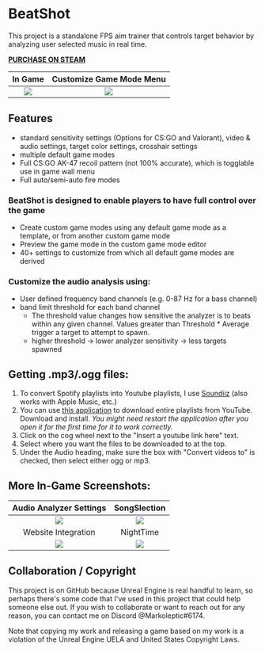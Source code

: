 # BeatShot

This project is a standalone FPS aim trainer that controls target behavior by analyzing user selected music in real time.

**[PURCHASE ON STEAM](https://store.steampowered.com/app/2126580/BeatShot/)**

In Game                    |  Customize Game Mode Menu
:-------------------------:|:-------------------------:
![](https://user-images.githubusercontent.com/86213229/226467498-79851ec5-62b9-4614-a804-eccbb0c1c623.png)  |  ![](https://user-images.githubusercontent.com/86213229/226468050-38d159c3-f3b4-40cf-8c24-aa9a1836879c.png)

## Features
- standard sensitivity settings (Options for CS:GO and Valorant), video & audio settings, target color settings, crosshair settings
- multiple default game modes
- Full CS:GO AK-47 recoil pattern (not 100% accurate), which is togglable use in game wall menu
- Full auto/semi-auto fire modes

### BeatShot is designed to enable players to have full control over the game
- Create custom game modes using any default game mode as a template, or from another custom game mode
- Preview the game mode in the custom game mode editor
- 40+ settings to customize from which all default game modes are derived

### Customize the audio analysis using:
- User defined frequency band channels (e.g. 0-87 Hz for a bass channel)
- band limit threshold for each band channel
    - The threshold value changes how sensitive the analyzer is to beats within any given channel. Values greater than Threshold * Average trigger a target to attempt to spawn. 
    - higher threshold -> lower analyzer sensitivity -> less targets spawned

## Getting .mp3/.ogg files:
1. To convert Spotify playlists into Youtube playlists, I use [Soundiiz](https://soundiiz.com/) (also works with Apple Music, etc.)
2. You can use [this application](https://github.com/shaked6540/YoutubePlaylistDownloader) to download entire playlists from YouTube. Download and install. *You might need restart the application after you open it for the first time for it to work correctly.*
3. Click on the cog wheel next to the "Insert a youtube link here" text.
4. Select where you want the files to be downloaded to at the top.
5. Under the Audio heading, make sure the box with "Convert videos to" is checked, then select either ogg or mp3.

## More In-Game Screenshots:

Audio Analyzer Settings    |  SongSlection
:-------------------------:|:-------------------------:
![](https://user-images.githubusercontent.com/86213229/226468236-f9458581-675d-43b8-80ee-d2684edda763.png) | ![](https://user-images.githubusercontent.com/86213229/226467354-7a28e9aa-c9ed-428d-8a2a-7c7adf98eb7b.png)
Website Integration        |  NightTime
![](https://user-images.githubusercontent.com/86213229/226467406-3a05d922-05e7-4d52-a722-0b3ebb071c4d.png) | ![](https://user-images.githubusercontent.com/86213229/226467534-aa06b55a-5f9f-4620-a9da-70a2927b8352.png)

## Collaboration / Copyright
This project is on GitHub because Unreal Engine is real handful to learn, so perhaps there's some code that I've used in this project that could help someone else out. If you wish to collaborate or want to reach out for any reason, you can contact me on Discord @Markoleptic#6174.

Note that copying my work and releasing a game based on my work is a violation of the Unreal Engine UELA and United States Copyright Laws.
